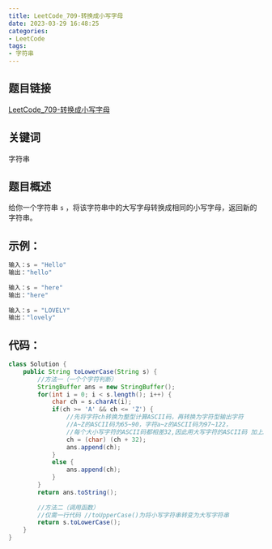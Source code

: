 ```yaml
---
title: LeetCode_709-转换成小写字母
date: 2023-03-29 16:48:25
categories: 
- LeetCode
tags: 
- 字符串
---
```


## 题目链接

[LeetCode_709-转换成小写字母](https://leetcode.cn/problems/to-lower-case/)

## 关键词
字符串

## 题目概述

给你一个字符串 `s` ，将该字符串中的大写字母转换成相同的小写字母，返回新的字符串。

## 示例：

```java
输入：s = "Hello"
输出："hello"
    
输入：s = "here"
输出："here"
    
输入：s = "LOVELY"
输出："lovely"
```

## 代码：
```java
class Solution {
    public String toLowerCase(String s) {
        //方法一（一个个字符判断）
        StringBuffer ans = new StringBuffer();
        for(int i = 0; i < s.length(); i++) {
            char ch = s.charAt(i);
            if(ch >= 'A' && ch <= 'Z') {
                //先将字符ch转换为整型计算ASCII码，再转换为字符型输出字符
                //A~Z的ASCII码为65~90，字符a~z的ASCII码为97~122，
                //每个大小写字符的ASCII码都相差32,因此用大写字符的ASCII码 加上32即可得到该字符的小写形式
                ch = (char) (ch + 32);
                ans.append(ch);
            }
            else {
                ans.append(ch);
            }
        }
        return ans.toString();
        
        //方法二（调用函数）
        //仅需一行代码 //toUpperCase()为将小写字符串转变为大写字符串
        return s.toLowerCase();
    }
}
```
